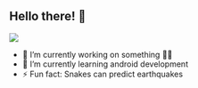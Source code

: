 ### <h2> Hello there! 👋 </h2>


![](https://komarev.com/ghpvc/?username=Rubelz&color=2C75FF)

- 🔭 I’m currently working on something 🤷‍♂️
- 🌱 I’m currently learning android development
- ⚡ Fun fact: Snakes can predict earthquakes

